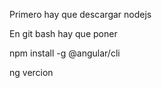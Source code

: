
Primero hay que descargar nodejs


En git bash hay que poner 


npm install -g @angular/cli

ng vercion

